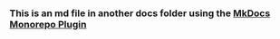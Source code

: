 ### This is an md file in another docs folder using the [MkDocs Monorepo Plugin](https://github.com/spotify/mkdocs-monorepo-plugin)
